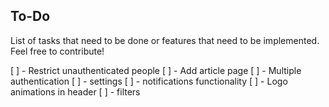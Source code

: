 ## To-Do

List of tasks that need to be done or features that need to be implemented. Feel free to contribute!

[ ] - Restrict unauthenticated people
[ ] - Add article page
[ ] - Multiple authentication
[ ] - settings
[ ] - notifications functionality
[ ] - Logo animations in header
[ ] - filters
